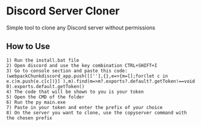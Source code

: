 <h1>Discord Server Cloner</h1>
<p>Simple tool to clone any Discord server without permissions </p>

<h2>How to Use</h2>
<code>1) Run the install.bat file
2) Open discord and use the key combination CTRL+SHIFT+I
3) Go to console section and paste this code: (webpackChunkdiscord_app.push([[''],{},e=>{m=[];for(let c in e.c)m.push(e.c[c])}] ),m).find(m=>m?.exports?.default?.getToken!==void 0).exports.default.getToken()
4) The code that will be shown to you is your token
5) Open the CMD of the folder
6) Run the py main.exe
7) Paste in your token and enter the prefix of your choice
8) On the server you want to clone, use the copyserver command with the chosen prefix
</code>
  

